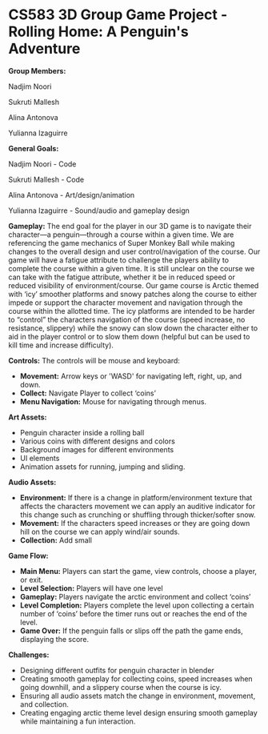 # CS583 3D Group Game Project - Rolling Home: A Penguin's Adventure
__Group Members:__

Nadjim Noori

Sukruti Mallesh

Alina Antonova

Yulianna Izaguirre

__General Goals:__

Nadjim Noori - Code

Sukruti Mallesh - Code

Alina Antonova - Art/design/animation

Yulianna Izaguirre - Sound/audio and gameplay design

__Gameplay:__ The end goal for the player in our 3D game is to navigate their character—a penguin—through a course within a given time. We are referencing the game mechanics of Super Monkey Ball while making changes to the overall design and user control/navigation of the course. Our game will have a fatigue attribute to challenge the players ability to complete the course within a given time. It is still unclear on the course we can take with the fatigue attribute, whether it be in reduced speed or reduced visibility of environment/course. Our game course is Arctic themed with ‘icy’ smoother platforms and snowy patches along the course to either impede or support the character movement and navigation through the course within the allotted time. The icy platforms are intended to be harder to “control” the  characters navigation of the course (speed increase, no resistance, slippery) while the snowy can slow down the character either to aid in the player control or to slow them down (helpful but can be used to kill time and increase difficulty). 

**Controls:**
The controls will be mouse and keyboard:
* __Movement:__ Arrow keys or 'WASD' for navigating left, right, up, and down.
* __Collect:__ Navigate Player to collect ‘coins’
* __Menu Navigation:__ Mouse for navigating through menus.

**Art Assets:**
* Penguin character inside a rolling ball
* Various coins with different designs and colors
* Background images for different environments 
* UI elements 
* Animation assets for running, jumping and sliding.
  
**Audio Assets:**
* __Environment:__ If there is a change in platform/environment texture that affects the characters movement we can apply an auditive indicator for this change such as crunching or shuffling through thicker/softer snow.
* __Movement:__ If the characters speed increases or they are going down hill on the course we can apply wind/air sounds.
* __Collection:__ Add small 

**Game Flow:**
- __Main Menu:__ Players can start the game, view controls, choose a player, or exit.
- __Level Selection:__ Players will have one level 
- __Gameplay:__ Players navigate the arctic environment and collect ‘coins’
- __Level Completion:__ Players complete the level upon collecting a certain number of ‘coins’ before the timer runs out or reaches the end of the level.
- __Game Over:__ If the penguin falls or slips off the path the game ends, displaying the score.

**Challenges:**
* Designing different outfits for penguin character in blender
* Creating smooth gameplay for collecting coins, speed increases when going downhill, and a slippery course when the course is icy.
* Ensuring all audio assets match the change in environment, movement, and collection.
* Creating engaging arctic theme level design ensuring smooth gameplay while maintaining a fun interaction. 

